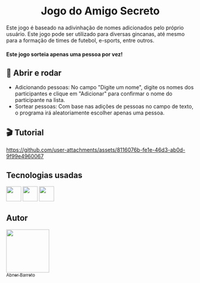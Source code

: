 # <h1 align="center"> Jogo do Amigo Secreto </h1>

Este jogo é baseado na adivinhação de nomes adicionados pelo próprio usuário. Este jogo pode ser utilizado para diversas gincanas, até mesmo para a formação de times de futebol, e-sports, entre outros.


#### **Este jogo sorteia apenas uma pessoa por vez!**

## 🔨 Abrir e rodar

- Adicionando pessoas: No campo "Digite um nome", digite os nomes dos participantes e clique em "Adicionar" para confirmar o nome do participante na lista.
- Sortear pessoas: Com base nas adições de pessoas no campo de texto, o programa irá aleatoriamente escolher apenas uma pessoa.

## 🎬 Tutorial


https://github.com/user-attachments/assets/8116076b-fe1e-46d3-ab0d-9f99e4960067



## Tecnologias usadas 

<img src="https://cdn.jsdelivr.net/gh/devicons/devicon@latest/icons/javascript/javascript-original.svg" width="40" height="40" /> <img src="https://cdn.jsdelivr.net/gh/devicons/devicon@latest/icons/html5/html5-original.svg" width="40" height="40" /> <img src="https://cdn.jsdelivr.net/gh/devicons/devicon@latest/icons/css3/css3-original.svg" width="40" height="40"  />

## Autor


[<img loading="lazy" src="https://avatars.githubusercontent.com/u/166763846?v=4" width=115><br><sub>Abner Barreto</sub>](https://github.com/AbnerBarretto) 
 
          
